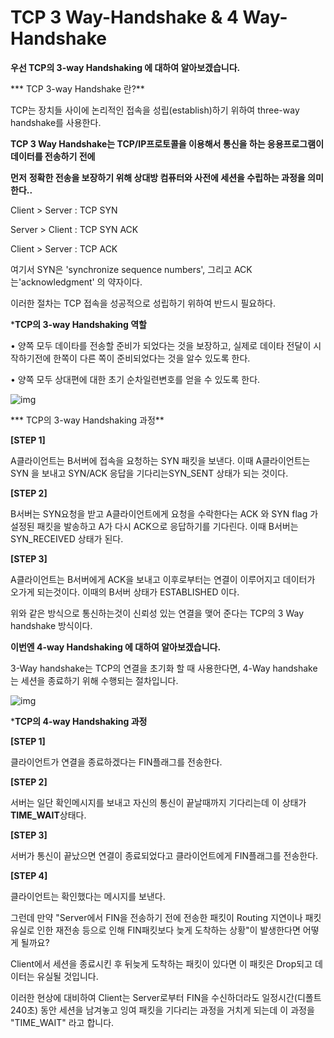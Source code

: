 # TCP 3 Way-Handshake & 4 Way-Handshake

**우선 TCP의 3-way Handshaking 에 대하여 알아보겠습니다.**



*** TCP 3-way Handshake 란?**

 

TCP는 장치들 사이에 논리적인 접속을 성립(establish)하기 위하여 three-way handshake를 사용한다.



**TCP 3 Way Handshake는 TCP/IP프로토콜을 이용해서 통신을 하는 응용프로그램이 데이터를 전송하기 전에** 

**먼저** **정확한 전송을 보장하기 위해 상대방 컴퓨터와 사전에 세션을 수립하는 과정을 의미한다..**



Client > Server : TCP SYN

Server > Client : TCP SYN ACK

Client > Server : TCP ACK



여기서 SYN은 'synchronize sequence numbers', 그리고 ACK는'acknowledgment' 의 약자이다.



이러한 절차는 TCP 접속을 성공적으로 성립하기 위하여 반드시 필요하다.





***TCP의 3-way Handshaking 역할**

 

• 양쪽 모두 데이타를 전송할 준비가 되었다는 것을 보장하고, 실제로 데이타 전달이 시작하기전에 한쪽이 다른 쪽이 준비되었다는 것을 알수 있도록 한다.



• 양쪽 모두 상대편에 대한 초기 순차일련변호를 얻을 수 있도록 한다. 



![img](https://t1.daumcdn.net/cfile/tistory/225A964D52F1BB6917)



*** TCP의 3-way Handshaking 과정**



**[STEP 1]**

A클라이언트는 B서버에 접속을 요청하는 SYN 패킷을 보낸다. 이때 A클라이언트는 SYN 을 보내고 SYN/ACK 응답을 기다리는SYN_SENT 상태가 되는 것이다.

 

**[STEP 2]** 

B서버는 SYN요청을 받고 A클라이언트에게 요청을 수락한다는 ACK 와 SYN flag 가 설정된 패킷을 발송하고 A가 다시 ACK으로 응답하기를 기다린다. 이때 B서버는 SYN_RECEIVED 상태가 된다.

 

**[STEP 3]**

A클라이언트는 B서버에게 ACK을 보내고 이후로부터는 연결이 이루어지고 데이터가 오가게 되는것이다. 이때의 B서버 상태가 ESTABLISHED 이다.

위와 같은 방식으로 통신하는것이 신뢰성 있는 연결을 맺어 준다는 TCP의 3 Way handshake 방식이다.





**이번엔 4-way Handshaking 에 대하여 알아보겠습니다.**



3-Way handshake는 TCP의 연결을 초기화 할 때 사용한다면, 4-Way handshake는 세션을 종료하기 위해 수행되는 절차입니다.





![img](https://t1.daumcdn.net/cfile/tistory/2152353F52F1C02835)



***TCP의 4-way Handshaking 과정**



**[STEP 1]**

클라이언트가 연결을 종료하겠다는 FIN플래그를 전송한다.



**[STEP 2]** 

서버는 일단 확인메시지를 보내고 자신의 통신이 끝날때까지 기다리는데 이 상태가 **TIME_WAIT**상태다.



**[STEP 3]**

서버가 통신이 끝났으면 연결이 종료되었다고 클라이언트에게 FIN플래그를 전송한다.



**[STEP 4]**

클라이언트는 확인했다는 메시지를 보낸다.



그런데 만약 "Server에서 FIN을 전송하기 전에 전송한 패킷이 Routing 지연이나 패킷 유실로 인한 재전송 등으로 인해 FIN패킷보다 늦게 도착하는 상황"이 발생한다면 어떻게 될까요? 



Client에서 세션을 종료시킨 후 뒤늦게 도착하는 패킷이 있다면 이 패킷은 Drop되고 데이터는 유실될 것입니다. 

이러한 현상에 대비하여 Client는 Server로부터 FIN을 수신하더라도 일정시간(디폴트 240초) 동안 세션을 남겨놓고 잉여 패킷을 기다리는 과정을 거치게 되는데 이 과정을 "TIME_WAIT" 라고 합니다.

